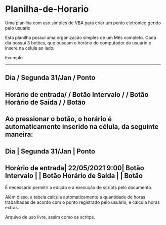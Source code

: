# Planilha-de-Horario
Uma planilha com uso simples de VBA para criar um ponto eletronico gerido pelo usuario

Esta planilha possui uma organização simples de um Mês completo. Cada dia possui 3 botões, que buscam o horário do computador do usuário e insere
na célula ao lado. 

Exemplo

----------------------------------------------------
Dia         / Segunda 31/Jan /  Ponto
----------------------------------------------------
Horário de entrada/                /  Botão
Intervalo         /                /  Botão
Horário de Saída  /                /  Botão
----------------------------------------------------

Ao pressionar o botão, o horário é automaticamente inserido na célula, da seguinte maneira:
----------------------------------------------------
Dia         | Segunda 31/Jan |  Ponto
----------------------------------------------------
Horário de entrada| 22/05/2021 9:00|  Botão
Intervalo         |                |  Botão
Horário de Saída  |                |  Botão
----------------------------------------------------
É necessário permitir a edição e a execução de scripts pelo documento.

Além disso, a tabela calcula automaticamente a quantidade de horas trabalhadas de acordo com o ponto registrado pelo usuário, e calcula horas extras.

Arquivo de uso livre, assim como os scritps.
